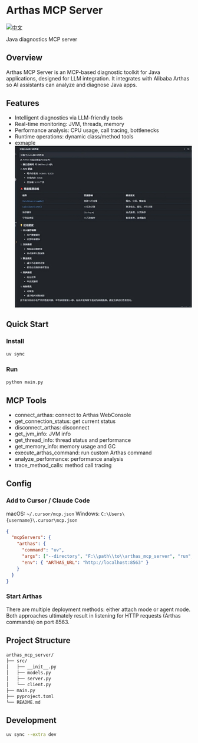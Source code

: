 # Arthas MCP Server

[![中文](https://img.shields.io/badge/lang-中文-blue.svg)](README.zh-CN.md)

Java diagnostics MCP server

## Overview

Arthas MCP Server is an MCP-based diagnostic toolkit for Java applications, designed for LLM integration. It integrates with Alibaba Arthas so AI assistants can analyze and diagnose Java apps.

## Features

- Intelligent diagnostics via LLM-friendly tools
- Real-time monitoring: JVM, threads, memory
- Performance analysis: CPU usage, call tracing, bottlenecks
- Runtime operations: dynamic class/method tools
- exmaple 
![示例图片](./usecase/case1.jpg)

## Quick Start


### Install
```bash
uv sync
```

### Run
```bash
python main.py
```

## MCP Tools

- connect_arthas: connect to Arthas WebConsole
- get_connection_status: get current status
- disconnect_arthas: disconnect
- get_jvm_info: JVM info
- get_thread_info: thread status and performance
- get_memory_info: memory usage and GC
- execute_arthas_command: run custom Arthas command
- analyze_performance: performance analysis
- trace_method_calls: method call tracing

## Config

### Add to Cursor / Claude Code

macOS: `~/.cursor/mcp.json`
Windows: `C:\Users\{username}\.cursor\mcp.json`

```json
{
  "mcpServers": {
    "arthas": {
      "command": "uv",
      "args": ["--directory", "F:\\path\\to\\arthas_mcp_server", "run", "python", "main.py"],
      "env": { "ARTHAS_URL": "http://localhost:8563" }
    }
  }
}
```

### Start Arthas

There are multiple deployment methods: either attach mode or agent mode. Both approaches ultimately result in listening for HTTP requests (Arthas commands) on port 8563.


## Project Structure

```
arthas_mcp_server/
├── src/
│   ├── __init__.py
│   ├── models.py
│   ├── server.py
│   └── client.py
├── main.py
├── pyproject.toml
└── README.md
```

## Development

```bash
uv sync --extra dev
```
